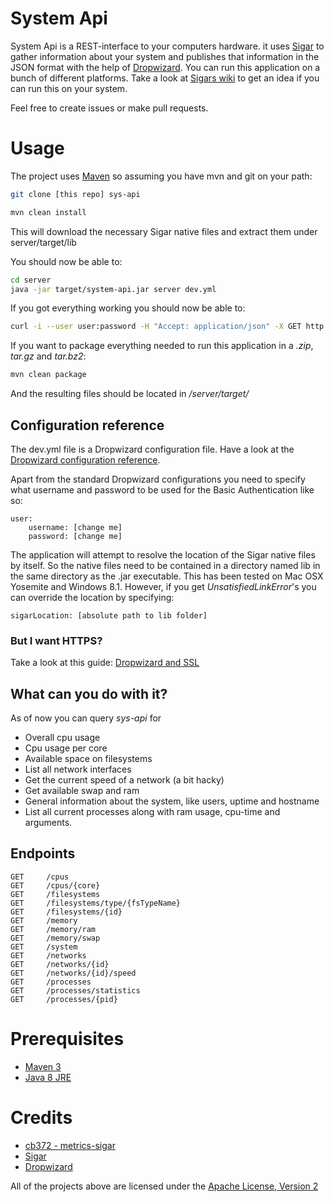 # System Api
System Api is a REST-interface to your computers hardware. it uses [Sigar](https://github.com/hyperic/sigar) to gather information about your system and publishes that information in the JSON format with the help of [Dropwizard](https://github.com/dropwizard/dropwizard).
You can run this application on a bunch of different platforms. Take a look at [Sigars wiki](https://support.hyperic.com/display/SIGAR/Home) to get an idea if you can run this on your system.

Feel free to create issues or make pull requests.

# Usage
The project uses [Maven](https://maven.apache.org/) so assuming you have mvn and git on your path:

```sh
git clone [this repo] sys-api
```
```sh
mvn clean install
```

This will download the necessary Sigar native files and extract them under server/target/lib

You should now be able to:


```sh
cd server
java -jar target/system-api.jar server dev.yml
```
If you got everything working you should now be able to:

```sh
curl -i --user user:password -H "Accept: application/json" -X GET http://localhost:8080/system
```

If you want to package everything needed to run this application in a *.zip*, *tar.gz* and *tar.bz2*:

```sh
mvn clean package
```

And the resulting files should be located in */server/target/*

## Configuration reference
The dev.yml file is a Dropwizard configuration file. Have a look at the [Dropwizard configuration reference](https://dropwizard.github.io/dropwizard/manual/configuration.html).

Apart from the standard Dropwizard configurations you need to specify what username and password to be used for the Basic Authentication like so:

    user:
        username: [change me]
        password: [change me]

The application will attempt to resolve the location of the Sigar native files by itself. So the native files need to be contained in a directory named lib in the same directory as the .jar executable. 
This has been tested on Mac OSX Yosemite and Windows 8.1. However, if you get *UnsatisfiedLinkError*'s you can override the location by specifying:

    sigarLocation: [absolute path to lib folder]

### But I want HTTPS?

Take a look at this guide: [Dropwizard and SSL](http://clearthehaze.com/2014/09/dropwizard-ssl/)

## What can you do with it?
As of now you can query _sys-api_ for

- Overall cpu usage
- Cpu usage per core
- Available space on filesystems
- List all network interfaces
- Get the current speed of a network (a bit hacky)
- Get available swap and ram
- General information about the system, like users, uptime and hostname
- List all current processes along with ram usage, cpu-time and arguments. 

## Endpoints

    GET     /cpus
    GET     /cpus/{core}
    GET     /filesystems
    GET     /filesystems/type/{fsTypeName}
    GET     /filesystems/{id}
    GET     /memory
    GET     /memory/ram
    GET     /memory/swap
    GET     /system
    GET     /networks
    GET     /networks/{id}
    GET     /networks/{id}/speed
    GET     /processes
    GET     /processes/statistics
    GET     /processes/{pid}


# Prerequisites
- [Maven 3](https://maven.apache.org/guides/getting-started/maven-in-five-minutes.html)
- [Java 8 JRE](http://www.oracle.com/technetwork/java/javase/downloads/index.html)

# Credits
- [cb372 - metrics-sigar](https://github.com/cb372/metrics-sigar)
- [Sigar](https://github.com/hyperic/sigar)
- [Dropwizard](https://github.com/dropwizard/dropwizard)

All of the projects above are licensed under the [Apache License, Version 2](http://www.apache.org/licenses/LICENSE-2.0)